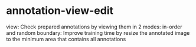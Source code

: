 # annotation-view-edit

view: Check prepared annotations by viewing them in 2 modes: in-order and random 
boundary: Improve training time by resize the annotated image to the minimum area that contains all annotations
